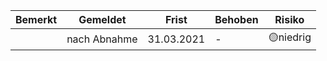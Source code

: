 |Bemerkt|Gemeldet|Frist|Behoben|Risiko|
|---|---|---|---|---|
||nach Abnahme|31.03.2021|-|🟡niedrig|
